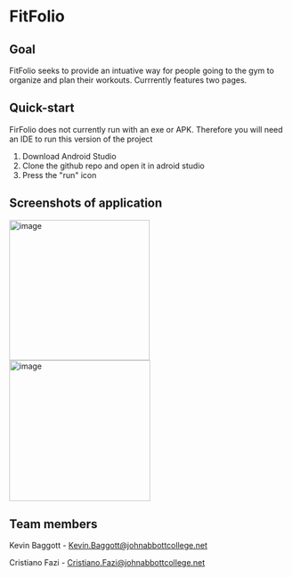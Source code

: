 # FitFolio

## Goal
FitFolio seeks to provide an intuative way for people going to the gym to organize and plan their workouts.
Currrently features two pages.

## Quick-start
FirFolio does not currently run with an exe or APK. Therefore you will need an IDE to run this version of the project
  1. Download Android Studio
  2. Clone the github repo and open it in adroid studio
  3. Press the "run" icon

## Screenshots of application
<img width="252" alt="image" src="https://github.com/kbaggott1/FitFolio/assets/98350514/1419df51-8210-47c1-89e4-624c142e06f9"> <img width="253" alt="image" src="https://github.com/kbaggott1/FitFolio/assets/98350514/9c561a93-a095-41ac-85db-d4daaf3de67f">


## Team members
Kevin Baggott - Kevin.Baggott@johnabbottcollege.net

Cristiano Fazi - Cristiano.Fazi@johnabbottcollege.net
